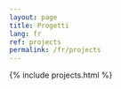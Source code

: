 ```yaml
---
layout: page
title: Progetti
lang: fr
ref: projects
permalink: /fr/projects
---
```


{% include projects.html %}
